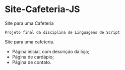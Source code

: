# Site-Cafeteria-JS
Site para uma Cafeteria

```
Projeto final da disciplina de Linguagens de Script
```
 Site para uma cafeteria.
 
 * Página inicial, com descrição da loja;
 * Página de cardápio;
 * Página de contato.
